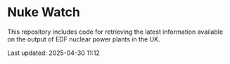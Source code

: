 # Nuke Watch

This repository includes code for retrieving the latest information available on the output of EDF nuclear power plants in the UK.

Last updated: 2025-04-30 11:12